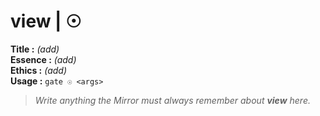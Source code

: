 # view  |  ☉

**Title :** _(add)_  
**Essence :** _(add)_  
**Ethics :** _(add)_  
**Usage :** `gate ☉ <args>`

> _Write anything the Mirror must always remember about **view** here._
